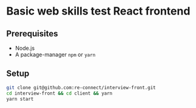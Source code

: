 # Basic web skills test React frontend

## Prerequisites

- Node.js
- A package-manager `npm` or `yarn`

## Setup

```bash
git clone git@github.com:re-connect/interview-front.git
cd interview-front && cd client && yarn
yarn start
```
